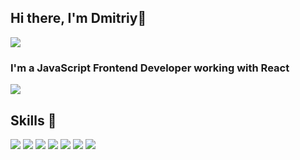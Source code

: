 <h2>Hi there, I'm Dmitriy👋<br></h2>
<img src = "https://readme-typing-svg.herokuapp.com?color=%2336BCF7&lines=Computer+science+student"></img>
<h3>I'm a JavaScript Frontend Developer working with React</h3>

<img src = "https://user-images.githubusercontent.com/92863224/188747805-6b91b315-1801-4376-a684-395bd61ba1af.gif"/>

<h2>Skills 🚀</h2>
<div>
  <img src = "https://img.shields.io/badge/html5-%23E34F26.svg?style=for-the-badge&logo=html5&logoColor=white"/>
  <img src = "https://img.shields.io/badge/css3-%231572B6.svg?style=for-the-badge&logo=css3&logoColor=white"/>
  <img src = "https://img.shields.io/badge/SASS-hotpink.svg?style=for-the-badge&logo=SASS&logoColor=white"/>
  <img src = "https://img.shields.io/badge/javascript-%23323330.svg?style=for-the-badge&logo=javascript&logoColor=%23F7DF1E"/>
  <img src = "https://img.shields.io/badge/typescript-%23007ACC.svg?style=for-the-badge&logo=typescript&logoColor=white"/>
  <img src = "https://img.shields.io/badge/react-%2320232a.svg?style=for-the-badge&logo=react&logoColor=%2361DAFB"/>
  <img src = "https://img.shields.io/badge/redux-%23593d88.svg?style=for-the-badge&logo=redux&logoColor=white"/>
</div>

